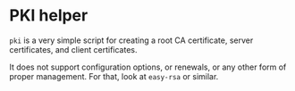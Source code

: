 # PKI helper

`pki` is a very simple script for creating a root CA certificate, server
certificates, and client certificates.

It does not support configuration options, or renewals, or any other form of
proper management. For that, look at `easy-rsa` or similar.
